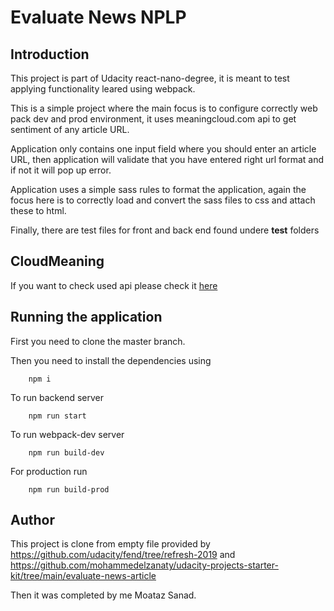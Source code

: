 # Evaluate News NPLP

## Introduction

This project is part of Udacity react-nano-degree, it is meant to test applying functionality leared using webpack.

This is a simple project where the main focus is to configure correctly web pack dev and prod environment, it uses meaningcloud.com api to get sentiment of any article URL.

Application only contains one input field where you should enter an article URL, then application will validate that you have entered right url format and if not it will pop up error.

Application uses a simple sass rules to format the application, again the focus here is to correctly load and convert the sass files to css and attach these to html.

Finally, there are test files for front and back end found undere __test__ folders

## CloudMeaning
If you want to check used api please check it [here](https://www.meaningcloud.com/)

## Running the application

First you need to clone the master branch.

Then you need to install the dependencies using

```
    npm i
```

To run backend server

```
    npm run start
```

To run webpack-dev server 

```
    npm run build-dev
```

For production run

```
    npm run build-prod
```

## Author

This project is clone from empty file provided by https://github.com/udacity/fend/tree/refresh-2019 and https://github.com/mohammedelzanaty/udacity-projects-starter-kit/tree/main/evaluate-news-article

Then it was completed by me Moataz Sanad.
